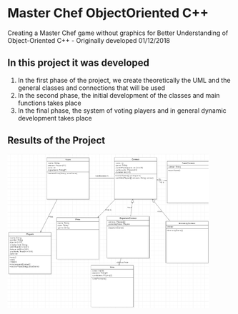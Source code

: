 # Master Chef ObjectOriented C++

Creating a Master Chef game without graphics for Better Understanding of Object-Oriented C++ - Originally developed 01/12/2018



## In this project it was developed 
1. In the first phase of the project, we create theoretically the UML and the general classes and connections that will be used
2. In the second phase, the initial development of the classes and main functions takes place
3. In the final phase, the system of voting players and in general dynamic development takes place 

## Results of the Project 
<img src="Images/29746114_1044250242381732_1667558570_n.png" width="450">
